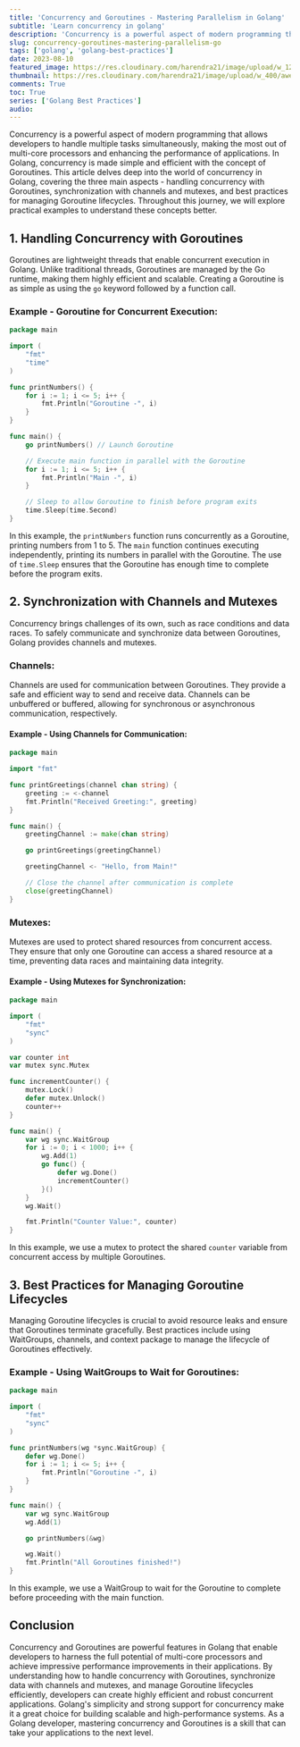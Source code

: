 ```yaml
---
title: 'Concurrency and Goroutines - Mastering Parallelism in Golang'
subtitle: 'Learn concurrency in golang'
description: 'Concurrency is a powerful aspect of modern programming that allows developers to handle multiple tasks simultaneously, making the most out of multi-core processors and enhancing the performance of applications.'
slug: concurrency-goroutines-mastering-parallelism-go
tags: ['golang', 'golang-best-practices']
date: 2023-08-10
featured_image: https://res.cloudinary.com/harendra21/image/upload/w_1200/awesome-blog/awesome-golang/Concurrency_and_Goroutines_c2f2vw.png
thumbnail: https://res.cloudinary.com/harendra21/image/upload/w_400/awesome-blog/awesome-golang/Concurrency_and_Goroutines_c2f2vw.png
comments: True
toc: True
series: ['Golang Best Practices']
audio: 
---
```


Concurrency is a powerful aspect of modern programming that allows developers to handle multiple tasks simultaneously, making the most out of multi-core processors and enhancing the performance of applications. In Golang, concurrency is made simple and efficient with the concept of Goroutines. This article delves deep into the world of concurrency in Golang, covering the three main aspects - handling concurrency with Goroutines, synchronization with channels and mutexes, and best practices for managing Goroutine lifecycles. Throughout this journey, we will explore practical examples to understand these concepts better.

## 1. Handling Concurrency with Goroutines

Goroutines are lightweight threads that enable concurrent execution in Golang. Unlike traditional threads, Goroutines are managed by the Go runtime, making them highly efficient and scalable. Creating a Goroutine is as simple as using the `go` keyword followed by a function call.

### Example - Goroutine for Concurrent Execution:

```go
package main

import (
	"fmt"
	"time"
)

func printNumbers() {
	for i := 1; i <= 5; i++ {
		fmt.Println("Goroutine -", i)
	}
}

func main() {
	go printNumbers() // Launch Goroutine

	// Execute main function in parallel with the Goroutine
	for i := 1; i <= 5; i++ {
		fmt.Println("Main -", i)
	}

	// Sleep to allow Goroutine to finish before program exits
	time.Sleep(time.Second)
}
```

In this example, the `printNumbers` function runs concurrently as a Goroutine, printing numbers from 1 to 5. The `main` function continues executing independently, printing its numbers in parallel with the Goroutine. The use of `time.Sleep` ensures that the Goroutine has enough time to complete before the program exits.

## 2. Synchronization with Channels and Mutexes

Concurrency brings challenges of its own, such as race conditions and data races. To safely communicate and synchronize data between Goroutines, Golang provides channels and mutexes.

### Channels:
Channels are used for communication between Goroutines. They provide a safe and efficient way to send and receive data. Channels can be unbuffered or buffered, allowing for synchronous or asynchronous communication, respectively.

#### Example - Using Channels for Communication:

```go
package main

import "fmt"

func printGreetings(channel chan string) {
	greeting := <-channel
	fmt.Println("Received Greeting:", greeting)
}

func main() {
	greetingChannel := make(chan string)

	go printGreetings(greetingChannel)

	greetingChannel <- "Hello, from Main!"

	// Close the channel after communication is complete
	close(greetingChannel)
}
```

### Mutexes:
Mutexes are used to protect shared resources from concurrent access. They ensure that only one Goroutine can access a shared resource at a time, preventing data races and maintaining data integrity.

#### Example - Using Mutexes for Synchronization:

```go
package main

import (
	"fmt"
	"sync"
)

var counter int
var mutex sync.Mutex

func incrementCounter() {
	mutex.Lock()
	defer mutex.Unlock()
	counter++
}

func main() {
	var wg sync.WaitGroup
	for i := 0; i < 1000; i++ {
		wg.Add(1)
		go func() {
			defer wg.Done()
			incrementCounter()
		}()
	}
	wg.Wait()

	fmt.Println("Counter Value:", counter)
}
```

In this example, we use a mutex to protect the shared `counter` variable from concurrent access by multiple Goroutines.

## 3. Best Practices for Managing Goroutine Lifecycles

Managing Goroutine lifecycles is crucial to avoid resource leaks and ensure that Goroutines terminate gracefully. Best practices include using WaitGroups, channels, and context package to manage the lifecycle of Goroutines effectively.

### Example - Using WaitGroups to Wait for Goroutines:

```go
package main

import (
	"fmt"
	"sync"
)

func printNumbers(wg *sync.WaitGroup) {
	defer wg.Done()
	for i := 1; i <= 5; i++ {
		fmt.Println("Goroutine -", i)
	}
}

func main() {
	var wg sync.WaitGroup
	wg.Add(1)

	go printNumbers(&wg)

	wg.Wait()
	fmt.Println("All Goroutines finished!")
}
```

In this example, we use a WaitGroup to wait for the Goroutine to complete before proceeding with the main function.

## Conclusion

Concurrency and Goroutines are powerful features in Golang that enable developers to harness the full potential of multi-core processors and achieve impressive performance improvements in their applications. By understanding how to handle concurrency with Goroutines, synchronize data with channels and mutexes, and manage Goroutine lifecycles efficiently, developers can create highly efficient and robust concurrent applications. Golang's simplicity and strong support for concurrency make it a great choice for building scalable and high-performance systems. As a Golang developer, mastering concurrency and Goroutines is a skill that can take your applications to the next level.